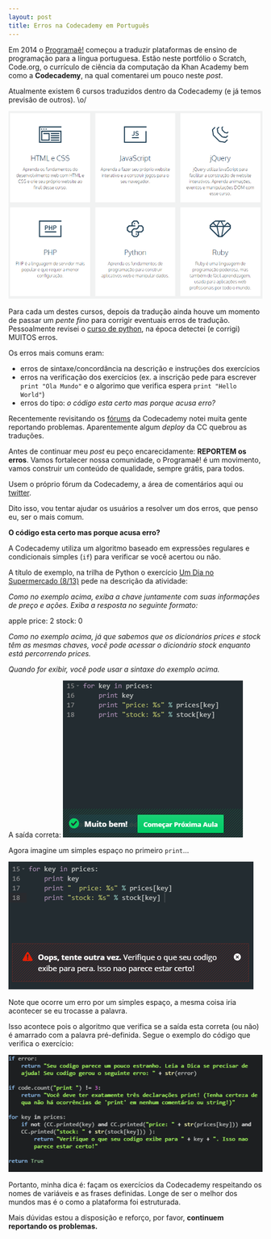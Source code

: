 ```yaml
---
layout: post
title: Erros na Codecademy em Português
---
```


Em 2014 o [Programaê!](http://programae.org.br) começou a traduzir plataformas de ensino de programação para a língua portuguesa. Estão neste portfólio o Scratch, Code.org, o currículo de ciência da computação da Khan Academy bem como a **Codecademy**, na qual comentarei um pouco neste *post*.

Atualmente existem 6 cursos traduzidos dentro da Codecademy (e já temos previsão de outros). \o/

![](/images/cc_courses.png)

Para cada um destes cursos, depois da tradução ainda houve um momento de passar um *pente fino* para corrigir eventuais erros de tradução. Pessoalmente revisei o [curso de python](http://www.codecademy.com/pt-BR/tracks/python), na época detectei (e corrigi) MUITOS erros.

Os erros mais comuns eram:

- erros de sintaxe/concordância na descrição e instruções dos exercícios
- erros na verificação dos exercícios (ex. a inscrição pede para escrever ``print "Ola Mundo"`` e o algorimo que verifica espera ``print "Hello World"``)
- erros do tipo: *o código esta certo mas porque acusa erro?*

Recentemente revisitando os [fórums](http://www.codecademy.com/pt-BR/forums/python-beginner-pt-BR-dbiwk/0) da Codecademy notei muita gente reportando problemas. Aparentemente algum *deploy* da CC quebrou as traduções.

Antes de continuar meu *post* eu peço encarecidamente: **REPORTEM os erros**.
Vamos fortalecer nossa comunidade, o Programaê! é um movimento, vamos construir um conteúdo de qualidade, sempre grátis, para todos.  

Usem o próprio fórum da Codecademy, a área de comentários aqui ou [twitter](http://www.twitter.com/maluta).

Dito isso, vou tentar ajudar os usuários a resolver um dos erros, que penso eu, ser o mais comum.

**O código esta certo mas porque acusa erro?**

A Codecademy utiliza um algoritmo baseado em expressões regulares e condicionais simples (``if``) para verificar se você acertou ou não.

A título de exemplo, na trilha de Python o exercício [Um Dia no Supermercado (8/13)](http://www.codecademy.com/pt-BR/courses/python-beginner-pt-BR-dbiwk/1/3?curriculum_id=53594ed4fed2a85327000001) pede na descrição da atividade:

*Como no exemplo acima, exiba a chave juntamente com suas informações de preço e ações. Exiba a resposta no seguinte formato:*

  apple
  price: 2
  stock: 0

*Como no exemplo acima, já que sabemos que os dicionários prices e stock têm as mesmas chaves, você pode acessar o dicionário stock enquanto está percorrendo prices.*

*Quando for exibir, você pode usar a sintaxe do exemplo acima.*

A saída correta:
![](/images/cc.png)

Agora imagine um simples espaço no primeiro ``print``...

![](/images/cc1.png)

Note que ocorre um erro por um simples espaço, a mesma coisa iria acontecer se eu trocasse a palavra.

Isso acontece pois o algoritmo que verifica se a saída esta correta (ou não) é amarrado com a palavra pré-definida. Segue o exemplo do código que verifica o exercício:

![](/images/cc2.png)

Portanto, minha dica é: façam os exercícios da Codecademy respeitando os nomes de variáveis e as frases definidas. Longe de ser o melhor dos mundos mas é o como a plataforma foi estruturada.

Mais dúvidas estou a disposição e reforço, por favor, **continuem reportando os problemas.**
